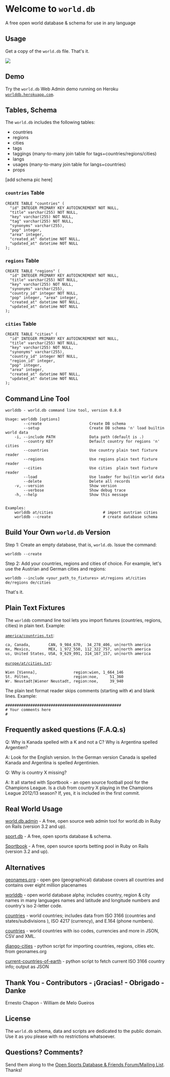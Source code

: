 Welcome to `world.db`
=====================

A free open world database & schema for use in any language


## Usage

Get a copy of the `world.db` file. That's it.

![](https://raw.github.com/geraldb/world.db/master/i/sqlitestudio.png)

## Demo

Try the `world.db` Web Admin demo running
on Heroku [`worlddb.herokuapp.com`](http://worlddb.herokuapp.com).

## Tables, Schema

The `world.db` includes the following tables:

* countries
* regions
* cities
* tags
* taggings (many-to-many join table for tags+countries/regions/cities)
* langs
* usages (many-to-many join table for langs+countries)
* props

[add schema pic here]

###  `countries` Table

    CREATE TABLE "countries" (
      "id" INTEGER PRIMARY KEY AUTOINCREMENT NOT NULL,
      "title" varchar(255) NOT NULL,
      "key" varchar(255) NOT NULL,
      "tag" varchar(255) NOT NULL,
      "synonyms" varchar(255),
      "pop" integer,
      "area" integer,
      "created_at" datetime NOT NULL,
      "updated_at" datetime NOT NULL
    );

###  `regions` Table

    CREATE TABLE "regions" (
      "id" INTEGER PRIMARY KEY AUTOINCREMENT NOT NULL,
      "title" varchar(255) NOT NULL,
      "key" varchar(255) NOT NULL,
      "synonyms" varchar(255),
      "country_id" integer NOT NULL,
      "pop" integer, "area" integer,
      "created_at" datetime NOT NULL,
      "updated_at" datetime NOT NULL
    );

###  `cities` Table

    CREATE TABLE "cities" (
      "id" INTEGER PRIMARY KEY AUTOINCREMENT NOT NULL,
      "title" varchar(255) NOT NULL,
      "key" varchar(255) NOT NULL,
      "synonyms" varchar(255),
      "country_id" integer NOT NULL,
      "region_id" integer,
      "pop" integer,
      "area" integer,
      "created_at" datetime NOT NULL,
      "updated_at" datetime NOT NULL
    );


## Command Line Tool

    worlddb - world.db command line tool, version 0.8.0
    
    Usage: worlddb [options]
            --create                     Create DB schema
            --setup                      Create DB schema 'n' load builtin world data
        -i, --include PATH               Data path (default is .)
            --country KEY                Default country for regions 'n' cities
            --countries                  Use country plain text fixture reader
            --regions                    Use regions plain text fixture reader
            --cities                     Use cities  plain text fixture reader
            --load                       Use loader for builtin world data
            --delete                     Delete all records
        -v, --version                    Show version
            --verbose                    Show debug trace
        -h, --help                       Show this message
    
    
    Examples:
        worlddb at/cities                      # import austrian cities
        worlddb --create                       # create database schema


## Build Your Own `world.db` Version

Step 1:  Create an empty database, that is, `world.db`. Issue the command:

    worlddb --create

Step 2:  Add your countries, regions and cities of choice. For example,
let's use the Austrian and German cities and regions:

    worlddb --include <your_path_to_fixtures> at/regions at/cities de/regions de/cities

That's it.


## Plain Text Fixtures

The `worlddb` command line tool lets you import fixtures (countries, regions, cities)
in plain text. Example:

[`america/countries.txt`](https://github.com/geraldb/world.db/blob/master/america/countries.txt):

```
ca, Canada,        CAN, 9_984_670,  34_278_406, un|north america
mx, Mexico,        MEX, 1_972_550, 112_322_757, un|north america
us, United States, USA, 9_629_091, 314_167_157, un|north america
```

[`europe/at/cities.txt`](https://github.com/geraldb/world.db/blob/master/europe/at/cities.txt):

```
Wien [Vienna],                region:wien, 1_664_146
St. Pölten,                   region:noe,     51_360
Wr. Neustadt|Wiener Neustadt, region:noe,     39_940
```

The plain text format reader skips comments (starting with `#`)
and blank lines. Example:

```
###################################################
# Your comments here
#
```


## Frequently asked questions (F.A.Q.s)

Q: Why is Kanada spelled with a K and not a C? Why is Argentina spelled Argentien?

A: Look for the English version. In the German version Canada is spelled Kanada
and Argentina is spelled Argentinien.
 
Q: Why is country X missing?

A: It all started with Sportbook - an open source football pool for the Champions League.
Is a club from country X playing in the  Champions League 2012/13 season? If, yes, it is included
in the first commit. 


## Real World Usage

[world.db.admin](https://github.com/geraldb/world.db.admin) - A free, open source web admin tool for world.db in Ruby on Rails (version 3.2 and up).

[sport.db](https://github.com/geraldb/sport.db) - A free, open sports database & schema.

[Sportbook](http://geraldb.github.com/sportbook) - A free, open source sports betting pool
in Ruby on Rails (version 3.2 and up). 


## Alternatives

[geonames.org](http://geonames.org) - open geo (geographical) database covers all countries and contains over eight million placenames

[worlddb](http://code.google.com/p/worlddb) -  open world database alpha; includes country, region & city names in many languages names and latitude and longitude numbers and country's iso 2-letter code.

[countries](https://github.com/hexorx/countries) - world countries; includes data from ISO 3166 (countries and states/subdivisions ), ISO 4217 (currency), and E.164 (phone numbers).

[countries](https://github.com/mledoze/countries) - world countries with iso codes, currencies and more in JSON, CSV and XML.

[django-cities](https://github.com/coderholic/django-cities) - python script for importing countries, regions, cities etc. from geonames.org

[current-countries-of-earth](https://github.com/ewheeler/current-countries-of-earth) - python script to fetch current ISO 3166 country info; output as JSON



## Thank You - Contributors - ¡Gracias! - Obrigado - Danke

Ernesto Chapon - William de Melo Gueiros

## License

The `world.db` schema, data and scripts are dedicated to the public domain.
Use it as you please with no restrictions whatsoever.

## Questions? Comments?

Send them along to the [Open Sports Database & Friends Forum/Mailing List](http://groups.google.com/group/opensport). Thanks!